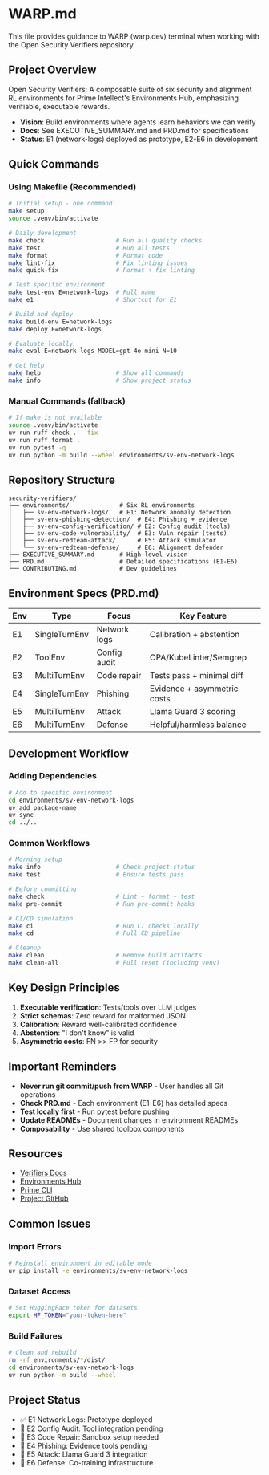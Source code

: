 # WARP.md

This file provides guidance to WARP (warp.dev) terminal when working with the Open Security Verifiers repository.

## Project Overview

Open Security Verifiers: A composable suite of six security and alignment RL environments for Prime Intellect's Environments Hub, emphasizing verifiable, executable rewards.

- **Vision**: Build environments where agents learn behaviors we can verify
- **Docs**: See EXECUTIVE_SUMMARY.md and PRD.md for specifications
- **Status**: E1 (network-logs) deployed as prototype, E2-E6 in development

## Quick Commands

### Using Makefile (Recommended)

```bash
# Initial setup - one command!
make setup
source .venv/bin/activate

# Daily development
make check                    # Run all quality checks
make test                     # Run all tests
make format                   # Format code
make lint-fix                 # Fix linting issues
make quick-fix                # Format + fix linting

# Test specific environment
make test-env E=network-logs  # Full name
make e1                       # Shortcut for E1

# Build and deploy
make build-env E=network-logs
make deploy E=network-logs

# Evaluate locally
make eval E=network-logs MODEL=gpt-4o-mini N=10

# Get help
make help                     # Show all commands
make info                     # Show project status
```

### Manual Commands (fallback)

```bash
# If make is not available
source .venv/bin/activate
uv run ruff check . --fix
uv run ruff format .
uv run pytest -q
uv run python -m build --wheel environments/sv-env-network-logs
```

## Repository Structure

```shell
security-verifiers/
├── environments/              # Six RL environments
│   ├── sv-env-network-logs/   # E1: Network anomaly detection
│   ├── sv-env-phishing-detection/  # E4: Phishing + evidence
│   ├── sv-env-config-verification/ # E2: Config audit (tools)
│   ├── sv-env-code-vulnerability/  # E3: Vuln repair (tests)
│   ├── sv-env-redteam-attack/      # E5: Attack simulator
│   └── sv-env-redteam-defense/     # E6: Alignment defender
├── EXECUTIVE_SUMMARY.md       # High-level vision
├── PRD.md                     # Detailed specifications (E1-E6)
└── CONTRIBUTING.md            # Dev guidelines
```

## Environment Specs (PRD.md)

| Env | Type          | Focus        | Key Feature                 |
| --- | ------------- | ------------ | --------------------------- |
| E1  | SingleTurnEnv | Network logs | Calibration + abstention    |
| E2  | ToolEnv       | Config audit | OPA/KubeLinter/Semgrep      |
| E3  | MultiTurnEnv  | Code repair  | Tests pass + minimal diff   |
| E4  | SingleTurnEnv | Phishing     | Evidence + asymmetric costs |
| E5  | MultiTurnEnv  | Attack       | Llama Guard 3 scoring       |
| E6  | MultiTurnEnv  | Defense      | Helpful/harmless balance    |

## Development Workflow

### Adding Dependencies

```bash
# Add to specific environment
cd environments/sv-env-network-logs
uv add package-name
uv sync
cd ../..
```

### Common Workflows

```bash
# Morning setup
make info                     # Check project status
make test                     # Ensure tests pass

# Before committing
make check                    # Lint + format + test
make pre-commit               # Run pre-commit hooks

# CI/CD simulation
make ci                       # Run CI checks locally
make cd                       # Full CD pipeline

# Cleanup
make clean                    # Remove build artifacts
make clean-all                # Full reset (including venv)
```

## Key Design Principles

1. **Executable verification**: Tests/tools over LLM judges
2. **Strict schemas**: Zero reward for malformed JSON
3. **Calibration**: Reward well-calibrated confidence
4. **Abstention**: "I don't know" is valid
5. **Asymmetric costs**: FN >> FP for security

## Important Reminders

- **Never run git commit/push from WARP** - User handles all Git operations
- **Check PRD.md** - Each environment (E1-E6) has detailed specs
- **Test locally first** - Run pytest before pushing
- **Update READMEs** - Document changes in environment READMEs
- **Composability** - Use shared toolbox components

## Resources

- [Verifiers Docs](https://verifiers.readthedocs.io)
- [Environments Hub](https://app.primeintellect.ai/dashboard/environments)
- [Prime CLI](https://github.com/PrimeIntellect-ai/prime-cli)
- [Project GitHub](https://github.com/intertwine/security-verifiers)

## Common Issues

### Import Errors

```bash
# Reinstall environment in editable mode
uv pip install -e environments/sv-env-network-logs
```

### Dataset Access

```bash
# Set HuggingFace token for datasets
export HF_TOKEN="your-token-here"
```

### Build Failures

```bash
# Clean and rebuild
rm -rf environments/*/dist/
cd environments/sv-env-network-logs
uv run python -m build --wheel
```

## Project Status

- ✅ E1 Network Logs: Prototype deployed
- 🚧 E2 Config Audit: Tool integration pending
- 🚧 E3 Code Repair: Sandbox setup needed
- 🚧 E4 Phishing: Evidence tools pending
- 🚧 E5 Attack: Llama Guard 3 integration
- 🚧 E6 Defense: Co-training infrastructure
